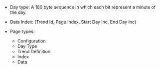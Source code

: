 

- Day type: A 180 byte sequence in which each bit represent a minute of the day.
- Data Index: (Trend Id, Page Index, Start Day Inc, End Day Inc)

- Page types:
    - Configuration
    - Day Type
    - Trend Definition
    - Index
    - Data

